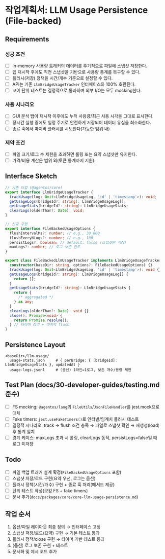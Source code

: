 # 작업계획서: LLM Usage Persistence (File-backed)

## Requirements

### 성공 조건

- [ ] In-memory 사용량 트래커의 데이터를 주기적으로 파일에 스냅샷 저장한다.
- [ ] 앱 재시작 후에도 직전 스냅샷을 기반으로 사용량 통계를 복구할 수 있다.
- [ ] 플러시(저장) 정책을 시간/개수 기준으로 설정할 수 있다.
- [ ] API는 기존 `LlmBridgeUsageTracker` 인터페이스와 100% 호환된다.
- [ ] 코어 단위 테스트는 결정적으로 통과하며 외부 I/O는 모두 mocking한다.

### 사용 시나리오

- [ ] GUI 분석 탭이 재시작 이후에도 누적 사용량/최근 사용 시각을 그대로 표시한다.
- [ ] 장시간 실행 중에도 일정 주기로 안전하게 저장되어 데이터 유실을 최소화한다.
- [ ] 종료 훅에서 마지막 플러시를 시도한다(가능한 범위 내).

### 제약 조건

- [ ] 파일 크기/로그 수 제한을 초과하면 롤링 또는 요약 스냅샷만 유지한다.
- [ ] 가격/비용 계산은 범위 외(토큰 통계까지 지원).

## Interface Sketch

```typescript
// 기존 타입 (@agentos/core)
export interface LlmBridgeUsageTracker {
  trackUsage(log: Omit<LlmBridgeUsageLog, 'id' | 'timestamp'>): void;
  getUsageLogs(bridgeId?: string): LlmBridgeUsageLog[];
  getUsageStats(bridgeId?: string): LlmBridgeUsageStats;
  clearLogs(olderThan?: Date): void;
}

// 신규 구현
export interface FileBackedUsageOptions {
  flushIntervalMs?: number; // e.g., 30_000
  flushEveryNLogs?: number; // e.g., 100
  persistLogs?: boolean; // default: false (스냅샷만 저장)
  maxLogs?: number; // 로그 보존 한도
}

export class FileBackedLlmUsageTracker implements LlmBridgeUsageTracker {
  constructor(baseDir: string, options?: FileBackedUsageOptions) {}
  trackUsage(log: Omit<LlmBridgeUsageLog, 'id' | 'timestamp'>): void {}
  getUsageLogs(bridgeId?: string): LlmBridgeUsageLog[] {
    return [];
  }
  getUsageStats(bridgeId?: string): LlmBridgeUsageStats {
    return {
      /* aggregated */
    } as any;
  }
  clearLogs(olderThan?: Date): void {}
  close(): Promise<void> {
    return Promise.resolve();
  } // 타이머 정리 + 마지막 flush
}
```

## Persistence Layout

```
<baseDir>/llm-usage/
  usage-stats.json     # { perBridge: { [bridgeId]: LlmBridgeUsageStats }, updatedAt }
  usage-logs.jsonl     # (옵션) 1라인=1로그, 보존 개수/용량 제한
```

## Test Plan (docs/30-developer-guides/testing.md 준수)

- [ ] FS mocking: `@agentos/lang`의 `FileUtils`/`JsonFileHandler`를 jest.mock으로 대체
- [ ] Fake timers: `jest.useFakeTimers()`로 인터벌/임계치 플러시 테스트
- [ ] 결정적 시나리오: track → flush 조건 충족 → 파일로 스냅샷 확인 → 재생성(load) 후 통계 일치
- [ ] 경계 케이스: maxLogs 초과 시 롤링, clearLogs 동작, persistLogs=false일 때 로그 미저장

## Todo

- [ ] 파일 백업 트래커 설계 확정(`FileBackedUsageOptions` 포함)
- [ ] 스냅샷 저장/로드 구현(요약 우선, 로그는 옵션)
- [ ] 플러시 정책(시간/개수) 구현 + 종료 훅 처리(메서드 제공)
- [ ] 단위 테스트 작성(모킹 FS + fake timers)
- [ ] 문서 추가(`docs/packages/core/core-llm-usage-persistence.md`)

## 작업 순서

1. 옵션/파일 레이아웃 최종 정의 → 인터페이스 고정
2. 스냅샷 저장/로드(요약) 구현 → 기본 테스트 통과
3. 플러시 정책/close 구현 → 타이머 기반 테스트 통과
4. (옵션) 로그 보존 구현 + 테스트
5. 문서화 및 예시 코드 추가

